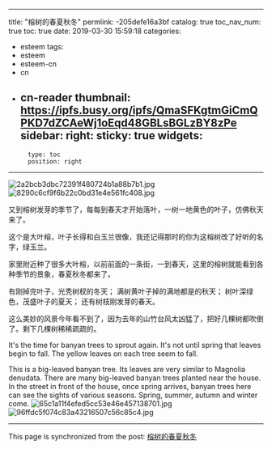 
---
title: "榕树的春夏秋冬"
permlink: -205defe16a3bf
catalog: true
toc_nav_num: true
toc: true
date: 2019-03-30 15:59:18
categories:
- esteem
tags:
- esteem
- esteem-cn
- cn
- cn-reader
thumbnail: https://ipfs.busy.org/ipfs/QmaSFKgtmGiCmQPKD7dZCAeWj1oEqd48GBLsBGLzBY8zPe
sidebar:
    right:
        sticky: true
widgets:
    -
        type: toc
        position: right
---


![2a2bcb3dbc72391f480724b1a88b7b1.jpg](https://ipfs.busy.org/ipfs/QmaSFKgtmGiCmQPKD7dZCAeWj1oEqd48GBLsBGLzBY8zPe)
![8290c6cf9f6b22c0bd31e4e561fc408.jpg](https://ipfs.busy.org/ipfs/Qme9A6jKxHUs5nb2vp4BxEHoxiRYeisnK4CdLUCYt5EbJE)

又到榕树发芽的季节了，每每到春天才开始落叶，一树一地黄色的叶子，仿佛秋天来了。

这个是大叶榕，叶子长得和白玉兰很像，我还记得那时的你为这榕树改了好听的名字，绿玉兰。

家里附近种了很多大叶榕，以前前面的一条街，一到春天，这里的榕树就能看到各种季节的景象，春夏秋冬都来了。

有刚掉完叶子，光秃树杈的冬天；
满树黄叶子掉的满地都是的秋天；
树叶深绿色，茂盛叶子的夏天；
还有树枝刚发芽的春天。

这么美妙的风景今年看不到了，因为去年的山竹台风太凶猛了，把好几棵树都吹倒了。剩下几棵树稀稀疏疏的。



It's the time for banyan trees to sprout again. It's not until spring that leaves begin to fall. The yellow leaves on each tree seem to fall.
 
 This is a big-leaved banyan tree. Its leaves are very similar to Magnolia denudata. There are many big-leaved banyan trees planted near the house. In the street in front of the house, once spring arrives, banyan trees here can see the sights of various seasons. Spring, summer, autumn and winter come.
![65c1a11f4efed5cc53e46e457138701.jpg](https://ipfs.busy.org/ipfs/QmSkbqXx77MzesomP5q2G4NnSZJ75ggTsp45mq1WLgsmmj)
![96ffdc5f074c83a43216507c56c85c4.jpg](https://ipfs.busy.org/ipfs/QmYoVeJDJpXPZBrUig7QqLWbJk9L349SY7cCarbcgXRTVj)

- - -

This page is synchronized from the post: [榕树的春夏秋冬](https://steemit.com/@cherryzz/-205defe16a3bf)
